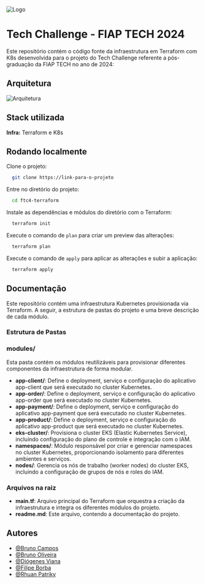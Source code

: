 ![Logo](https://avatars.githubusercontent.com/u/79948663?s=200&v=4)

# Tech Challenge - FIAP TECH 2024

Este repositório contém o código fonte da infraestrutura em Terraform com K8s desenvolvida para o projeto do Tech Challenge referente a pós-graduação da FIAP TECH no ano de 2024:

## Arquitetura
![Arquitetura](.assests/arquitetura.png)

## Stack utilizada

**Infra:** Terraform e K8s

## Rodando localmente

Clone o projeto:

```bash
  git clone https://link-para-o-projeto
```

Entre no diretório do projeto:

```bash
  cd ftc4-terraform
```

Instale as dependências e módulos do diretório com o Terraform:

```bash
  terraform init
```

Execute o comando de `plan` para criar um preview das alterações:

```bash
  terraform plan
```

Execute o comando de `apply` para aplicar as alterações e subir a aplicação:

```bash
  terraform apply
```

## Documentação

Este repositório contém uma infraestrutura Kubernetes provisionada via Terraform. A seguir, a estrutura de pastas do projeto e uma breve descrição de cada módulo.

### Estrutura de Pastas

### modules/

Esta pasta contém os módulos reutilizáveis para provisionar diferentes componentes da infraestrutura de forma modular.

-  **app-client/**: Define o deployment, serviço e configuração do aplicativo app-client que será executado no cluster Kubernetes.
-  **app-order/**: Define o deployment, serviço e configuração do aplicativo app-order que será executado no cluster Kubernetes.
-  **app-payment/**: Define o deployment, serviço e configuração do aplicativo app-payment que será executado no cluster Kubernetes.
-  **app-product/**: Define o deployment, serviço e configuração do aplicativo app-product que será executado no cluster Kubernetes.
-  **eks-cluster/**: Provisiona o cluster EKS (Elastic Kubernetes Service), incluindo configuração do plano de controle e integração com o IAM.
-  **namespaces/**: Módulo responsável por criar e gerenciar namespaces no cluster Kubernetes, proporcionando isolamento para diferentes ambientes e serviços.
-  **nodes/**: Gerencia os nós de trabalho (worker nodes) do cluster EKS, incluindo a configuração de grupos de nós e roles do IAM.

### Arquivos na raiz

-  **main.tf**: Arquivo principal do Terraform que orquestra a criação da infraestrutura e integra os diferentes módulos do projeto.
-  **readme.md**: Este arquivo, contendo a documentação do projeto.

## Autores

-  [@Bruno Campos](https://github.com/brunocamposousa)
-  [@Bruno Oliveira](https://github.com/bgoulart)
-  [@Diógenes Viana](https://github.com/diogenesviana)
-  [@Filipe Borba](https://www.github.com/filipexxborba)
-  [@Rhuan Patriky](https://github.com/rhuanpk)